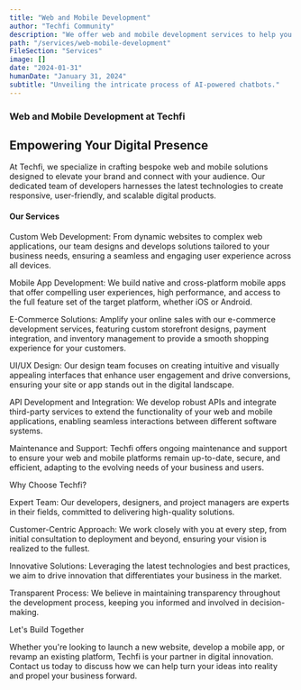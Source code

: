 ```yaml
---
title: "Web and Mobile Development"
author: "Techfi Community"
description: "We offer web and mobile development services to help you build a strong online presence and reach your target audience."
path: "/services/web-mobile-development"
FileSection: "Services"
image: []
date: "2024-01-31"
humanDate: "January 31, 2024"
subtitle: "Unveiling the intricate process of AI-powered chatbots."
---
```


### Web and Mobile Development at Techfi

## Empowering Your Digital Presence

At Techfi, we specialize in crafting bespoke web and mobile solutions designed to elevate your brand and connect with your audience. Our dedicated team of developers harnesses the latest technologies to create responsive, user-friendly, and scalable digital products.

#### Our Services

Custom Web Development: From dynamic websites to complex web applications, our team designs and develops solutions tailored to your business needs, ensuring a seamless and engaging user experience across all devices.

Mobile App Development: We build native and cross-platform mobile apps that offer compelling user experiences, high performance, and access to the full feature set of the target platform, whether iOS or Android.

E-Commerce Solutions: Amplify your online sales with our e-commerce development services, featuring custom storefront designs, payment integration, and inventory management to provide a smooth shopping experience for your customers.

UI/UX Design: Our design team focuses on creating intuitive and visually appealing interfaces that enhance user engagement and drive conversions, ensuring your site or app stands out in the digital landscape.

API Development and Integration: We develop robust APIs and integrate third-party services to extend the functionality of your web and mobile applications, enabling seamless interactions between different software systems.

Maintenance and Support: Techfi offers ongoing maintenance and support to ensure your web and mobile platforms remain up-to-date, secure, and efficient, adapting to the evolving needs of your business and users.

Why Choose Techfi?

Expert Team: Our developers, designers, and project managers are experts in their fields, committed to delivering high-quality solutions.

Customer-Centric Approach: We work closely with you at every step, from initial consultation to deployment and beyond, ensuring your vision is realized to the fullest.

Innovative Solutions: Leveraging the latest technologies and best practices, we aim to drive innovation that differentiates your business in the market.

Transparent Process: We believe in maintaining transparency throughout the development process, keeping you informed and involved in decision-making.

Let's Build Together

Whether you're looking to launch a new website, develop a mobile app, or revamp an existing platform, Techfi is your partner in digital innovation. Contact us today to discuss how we can help turn your ideas into reality and propel your business forward.